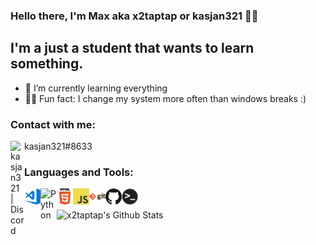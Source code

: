 ### Hello there, I'm Max aka x2taptap or kasjan321 🐱‍💻

## I'm a just a student that wants to learn something.
- 🍒 I’m currently learning everything 
- 🐱‍👤 Fun fact: I change my system more often than windows breaks :)
### Contact with me:
<img align="left" alt="kasjan321 | Discord" width="22px" src="https://discord.com/assets/f8389ca1a741a115313bede9ac02e2c0.svg" />kasjan321#8633
### Languages and Tools:
<img align="left" alt="Visual Studio Code" width="26px" src="https://raw.githubusercontent.com/github/explore/80688e429a7d4ef2fca1e82350fe8e3517d3494d/topics/visual-studio-code/visual-studio-code.png" />
<img align="left" alt="Python" width="26px" src="https://www.shareicon.net/data/128x128/2016/07/16/634601_python_512x512.png" />
<img align="left" alt="HTML5" width="26px" src="https://raw.githubusercontent.com/github/explore/80688e429a7d4ef2fca1e82350fe8e3517d3494d/topics/html/html.png" />
<img align="left" alt="JavaScript" width="26px" src="https://raw.githubusercontent.com/github/explore/80688e429a7d4ef2fca1e82350fe8e3517d3494d/topics/javascript/javascript.png" >
<img align="left" alt="Git" width="26px" src="https://raw.githubusercontent.com/github/explore/80688e429a7d4ef2fca1e82350fe8e3517d3494d/topics/git/git.png" />
<img align="left" alt="GitHub" width="26px" src="https://raw.githubusercontent.com/github/explore/78df643247d429f6cc873026c0622819ad797942/topics/github/github.png" />
<img align="left" alt="HTML5" width="26px" src="https://raw.githubusercontent.com/github/explore/80688e429a7d4ef2fca1e82350fe8e3517d3494d/topics/terminal/terminal.png" />

<br />
<br />


<img align="left" alt="x2taptap's Github Stats" src="https://github-readme-stats.vercel.app/api?username=x2taptap&theme=tokyonight&show_icons=true" />
